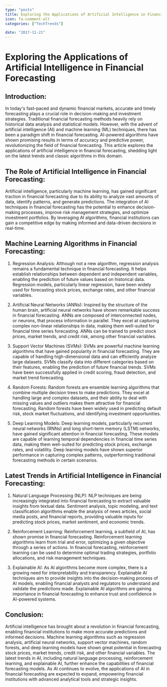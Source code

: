 ```yaml
---
type: "posts"
title: Exploring the Applications of Artificial Intelligence in Financial Forecasting
icon: fa-comment-alt
categories: ["TechTrends"]

date: "2017-11-21"
---
```




# Exploring the Applications of Artificial Intelligence in Financial Forecasting

## Introduction:

In today's fast-paced and dynamic financial markets, accurate and timely forecasting plays a crucial role in decision-making and investment strategies. Traditional financial forecasting methods heavily rely on historical data analysis and statistical models. However, with the advent of artificial intelligence (AI) and machine learning (ML) techniques, there has been a paradigm shift in financial forecasting. AI-powered algorithms have shown promising results in terms of accuracy and predictive power, revolutionizing the field of financial forecasting. This article explores the applications of artificial intelligence in financial forecasting, shedding light on the latest trends and classic algorithms in this domain.

## The Role of Artificial Intelligence in Financial Forecasting:

Artificial intelligence, particularly machine learning, has gained significant traction in financial forecasting due to its ability to analyze vast amounts of data, identify patterns, and generate predictions. The integration of AI techniques in financial forecasting has the potential to enhance decision-making processes, improve risk management strategies, and optimize investment portfolios. By leveraging AI algorithms, financial institutions can gain a competitive edge by making informed and data-driven decisions in real-time.

## Machine Learning Algorithms in Financial Forecasting:

1. Regression Analysis: Although not a new algorithm, regression analysis remains a fundamental technique in financial forecasting. It helps establish relationships between dependent and independent variables, enabling the prediction of future values based on historical data. Regression models, particularly linear regression, have been widely used for forecasting stock prices, exchange rates, and other financial variables.

2. Artificial Neural Networks (ANNs): Inspired by the structure of the human brain, artificial neural networks have shown remarkable success in financial forecasting. ANNs are composed of interconnected nodes, or neurons, that process information in parallel. They excel at capturing complex non-linear relationships in data, making them well-suited for financial time series forecasting. ANNs can be trained to predict stock prices, market trends, and credit risk, among other financial variables.

3. Support Vector Machines (SVMs): SVMs are powerful machine learning algorithms that have gained popularity in financial forecasting. They are capable of handling high-dimensional data and can efficiently analyze large datasets. SVMs classify data into different categories based on their features, enabling the prediction of future financial trends. SVMs have been successfully applied in credit scoring, fraud detection, and market trend forecasting.

4. Random Forests: Random forests are ensemble learning algorithms that combine multiple decision trees to make predictions. They excel at handling large and complex datasets, and their ability to deal with missing values and outliers makes them attractive for financial forecasting. Random forests have been widely used in predicting default risk, stock market fluctuations, and identifying investment opportunities.

5. Deep Learning Models: Deep learning models, particularly recurrent neural networks (RNNs) and long short-term memory (LSTM) networks, have gained significant attention in financial forecasting. These models are capable of learning temporal dependencies in financial time series data, making them well-suited for predicting stock prices, exchange rates, and volatility. Deep learning models have shown superior performance in capturing complex patterns, outperforming traditional forecasting methods in certain scenarios.

## Latest Trends in Artificial Intelligence in Financial Forecasting:

1. Natural Language Processing (NLP): NLP techniques are being increasingly integrated into financial forecasting to extract valuable insights from textual data. Sentiment analysis, topic modeling, and text classification algorithms enable the analysis of news articles, social media posts, and financial reports, providing valuable inputs for predicting stock prices, market sentiment, and economic trends.

2. Reinforcement Learning: Reinforcement learning, a subfield of AI, has shown promise in financial forecasting. Reinforcement learning algorithms learn from trial and error, optimizing a given objective through a series of actions. In financial forecasting, reinforcement learning can be used to determine optimal trading strategies, portfolio allocations, and risk management techniques.

3. Explainable AI: As AI algorithms become more complex, there is a growing need for interpretability and transparency. Explainable AI techniques aim to provide insights into the decision-making process of AI models, enabling financial analysts and regulators to understand and validate the predictions made. Explainable AI algorithms are gaining importance in financial forecasting to enhance trust and confidence in AI-powered systems.

## Conclusion:

Artificial intelligence has brought about a revolution in financial forecasting, enabling financial institutions to make more accurate predictions and informed decisions. Machine learning algorithms such as regression analysis, artificial neural networks, support vector machines, random forests, and deep learning models have shown great potential in forecasting stock prices, market trends, credit risk, and other financial variables. The latest trends in AI, including natural language processing, reinforcement learning, and explainable AI, further enhance the capabilities of financial forecasting models. As AI continues to evolve, the applications of AI in financial forecasting are expected to expand, empowering financial institutions with advanced analytical tools and strategic insights.